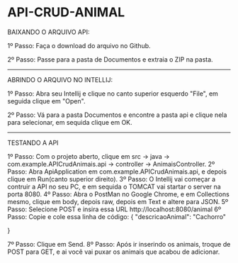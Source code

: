 # API-CRUD-ANIMAL

BAIXANDO O ARQUIVO API:

1º Passo: Faça o download do arquivo no Github.

2º Passo: Passe para a pasta de Documentos e extraia o ZIP na pasta.

__________________________________________________________________________________________________________

ABRINDO O ARQUIVO NO INTELLIJ:

1º Passo:  Abra seu Intellij e clique no canto superior esquerdo "File", em seguida clique em "Open".

2º Passo: Vá para a pasta Documentos e encontre a pasta api e clique nela para selecionar, em sequida clique em OK.
__________________________________________________________________________________________________________

TESTANDO A API

1º Passo: Com o projeto aberto, clique em src -> java -> com.example.APICrudAnimais.api -> controller -> AnimaisController.
2º Passo: Abra ApiApplication em com.example.APICrudAnimais.api, e depois clique em Run(canto superior direito).
3º Passo: O Intellij vai começar a contruir a API no seu PC, e em sequida o TOMCAT vai startar o server na porta 8080.
4º Passo: Abra o PostMan no Google Chrome, e em Collections mesmo, clique em body, depois  raw, depois em Text e altere para JSON.
5º Passo: Selecione POST e insira essa URL http://localhost:8080/animal
6º Passo: Copie e cole essa linha de código: 
{
    "descricaoAnimal": "Cachorro"
    
}

7º Passo: Clique em Send.
8º Passo: Após ir inserindo os animais, troque de POST para GET, e ai você vai puxar os animais que acabou de adicionar.
